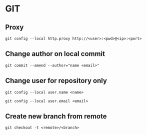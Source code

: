 # GIT

## Proxy

`git config --local http.proxy http://<user>:<pwd>@<ip>:<port>`

## Change author on local commit

`git commit --amend --author="name <email>"`

## Change user for repository only

```
git config --local user.name <name>

git config --local user.email <email>
```

## Create new branch from remote

`git checkout -t <remote>/<branch>`

